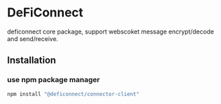 # DeFiConnect

deficonnect core package, support webscoket message encrypt/decode and send/receive.

## Installation

### use npm package manager

```bash
npm install "@deficonnect/connector-client"
```
